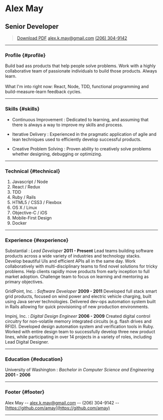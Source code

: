# Alex May
## Senior Developer

> [Download PDF](resume.pdf)
> [alex.k.may@gmail.com](mailto:alex.k.may@gmail.com)
> [(206) 304-9142](tel:2063049142)

------

### Profile {#profile}

Build bad ass products that help people solve problems. Work with a highly collaborative team of passionate individuals to build those products. Always learn. <br/><br/> What I'm into right now: React, Node, TDD, functional programming and build-measure-learn feedback cycles.

------

### Skills {#skills}

* Continuous Improvement
  : Dedicated to learning, and assuming that there is always a way to improve my skills and process.

* Iterative Delivery
  : Experienced in the pragmatic application of agile and lean techniques used to efficiently develop successful products.

* Creative Problem Solving
  : Proven ability to creatively solve problems whether designing, debugging or optimizing.

-------

### Technical {#technical}

1. Javascript / Node
1. React / Redux
1. TDD
1. Ruby / Rails
1. HTML5 / CSS3 / Flexbox
1. OS X / Linux
1. Objective-C / iOS
1. Mobile-First Design
1. Docker

------

### Experience {#experience}

Substantial
: *Lead Developer*
  __2011 - Present__
  Lead teams building software products across a wide variety of industries and technology stacks. Develop beautiful UIs and efficient APIs all in the same day. Work collaboratively with multi-disciplinary teams to find novel solutions for tricky problems. Help clients rapidly move products from early inception to full market adoption. Challenge team to focus on learning and mentoring as primary objectives.

GridPoint, Inc.
: *Software Developer*
  __2009 - 2011__
  Developed full stack smart grid products, focused on wind power and electric vehicle charging, built using Java server technologies. Delivered dev-ops automation system built in Rails allowing for quick provisioning of new production environments.

Impinj, Inc.
: *Digital Design Engineer*
  __2006 - 2009__
  Created digital control circuitry for non-volatile memory integrated circuits (e.g. flash drives and RFID). Developed design automation system and verification tools in Ruby. Worked with entire design team to successfully develop three new product lines, while participating in over 14 projects in a variety of roles, including Lead Digital Designer.

------

### Education {#education}

University of Washington
: *Bachelor in Computer Science and Engineering*
  __2001 - 2006__

------

### Footer {#footer}

Alex May -- [alex.k.may@gmail.com](mailto:alex.k.may@gmail.com) -- (206) 304-9142 -- [https://github.com/amay](https://github.com/amay)

------
